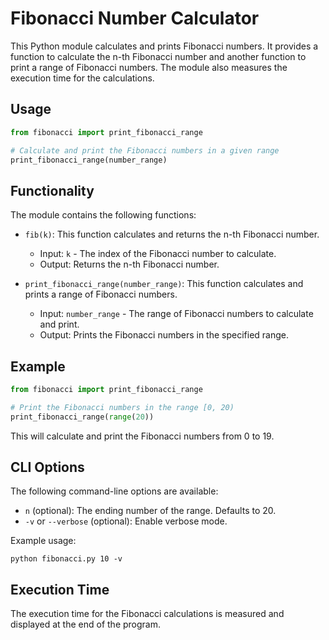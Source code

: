 Fibonacci Number Calculator
===========================

This Python module calculates and prints Fibonacci numbers. It provides a function to calculate the n-th Fibonacci number and another function to print a range of Fibonacci numbers. The module also measures the execution time for the calculations.

Usage
-----
```python
from fibonacci import print_fibonacci_range

# Calculate and print the Fibonacci numbers in a given range
print_fibonacci_range(number_range)
```

Functionality
-------------
The module contains the following functions:

- `fib(k)`: This function calculates and returns the n-th Fibonacci number.
  - Input: `k` - The index of the Fibonacci number to calculate.
  - Output: Returns the n-th Fibonacci number.

- `print_fibonacci_range(number_range)`: This function calculates and prints a range of Fibonacci numbers.
  - Input: `number_range` - The range of Fibonacci numbers to calculate and print.
  - Output: Prints the Fibonacci numbers in the specified range.

Example
-------
```python
from fibonacci import print_fibonacci_range

# Print the Fibonacci numbers in the range [0, 20)
print_fibonacci_range(range(20))
```

This will calculate and print the Fibonacci numbers from 0 to 19.

CLI Options
-----------

The following command-line options are available:

- `n` (optional): The ending number of the range. Defaults to 20.
- `-v` or `--verbose` (optional): Enable verbose mode.

Example usage:

```shell
python fibonacci.py 10 -v
```

Execution Time
--------------
The execution time for the Fibonacci calculations is measured and displayed at the end of the program.
